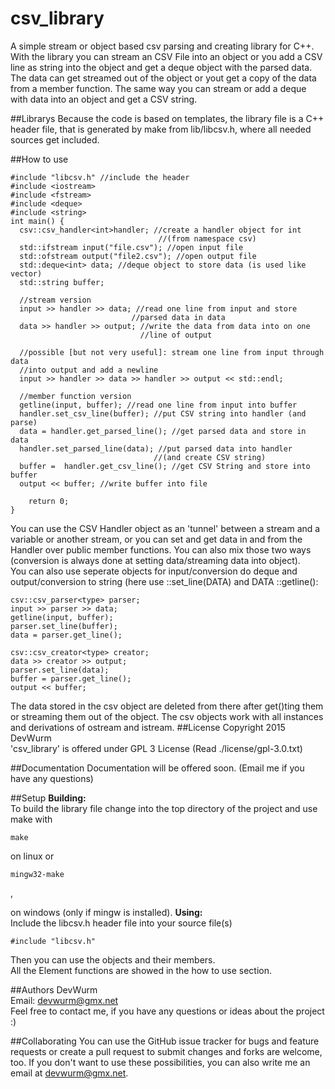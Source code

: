 # csv_library
A simple stream or object based csv parsing and creating library for C++.
With the library you can stream an CSV File into an object or you add 
a CSV line as string into the object and get a deque object with the parsed data.
The data can get streamed out of the object or yout get a copy of the data from a member function.
The same way you can stream or add a deque with data into an object and get a CSV string.

##Librarys
Because the code is based on templates, the library file is a C++ header file, that is generated by 
make from lib/libcsv.h, where all needed sources get included.

##How to use

    #include "libcsv.h" //include the header
    #include <iostream>
    #include <fstream>
    #include <deque>
    #include <string>
    int main() {
      csv::csv_handler<int>handler; //create a handler object for int 
									 //(from namespace csv)
      std::ifstream input("file.csv"); //open input file
      std::ofstream output("file2.csv"); //open output file
      std::deque<int> data; //deque object to store data (is used like vector)
      std::string buffer;
      
      //stream version
      input >> handler >> data; //read one line from input and store
						       //parsed data in data
      data >> handler >> output; //write the data from data into on one
								 //line of output
      
      //possible [but not very useful]: stream one line from input through data
      //into output and add a newline
      input >> handler >> data >> handler >> output << std::endl; 
      
      //member function version
      getline(input, buffer); //read one line from input into buffer
      handler.set_csv_line(buffer); //put CSV string into handler (and parse)
      data = handler.get_parsed_line(); //get parsed data and store in data
      handler.set_parsed_line(data); //put parsed data into handler 
									//(and create CSV string)
      buffer =  handler.get_csv_line(); //get CSV String and store into buffer
      output << buffer; //write buffer into file
      
    	return 0;
    }


You can use the CSV Handler object as an 'tunnel' between a stream and a variable or another stream, or you can set
and get data in and from the Handler over public member functions. You can also mix those two ways (conversion is always
done at setting data/streaming data into object).<br>
You can also use seperate objects for input/conversion do deque and output/conversion to string (here use ::set_line(DATA)
and DATA ::getline():

    csv::csv_parser<type> parser;
    input >> parser >> data;
    getline(input, buffer);
    parser.set_line(buffer);
    data = parser.get_line();
    
    csv::csv_creator<type> creator;
    data >> creator >> output;
    parser.set_line(data);
    buffer = parser.get_line();
    output << buffer;
The data stored in the csv object are deleted from there after get()ting them or streaming them out of the object.
The csv objects work with all instances and derivations of ostream and istream.
##License
Copyright 2015 DevWurm<br>
'csv_library' is offered under GPL 3 License (Read ./license/gpl-3.0.txt)

##Documentation
Documentation will be offered soon. (Email me if you have any questions)

##Setup
<b>Building:</b><br>
To build the library file change into the top directory of the project and use make 
with
<pre><code>make</code></pre>
on linux or
<pre><code>mingw32-make</code></pre>,
on windows (only if mingw is installed).
<b>Using:</b><br>
Include the libcsv.h header file into your source file(s)
<pre><code>#include "libcsv.h"</code></pre>
Then you can use the objects and their members.
<br>
All the Element functions are showed in the how to use section.

##Authors
DevWurm<br>
Email: <a href='mailto:devwurm@gmx.net'>devwurm@gmx.net</a><br>
Feel free to contact me, if you have any questions or ideas about the project :)

##Collaborating
You can use the GitHub issue tracker for bugs and feature requests or create a pull request to submit 
changes and forks are welcome, too.
If you don't want to use these possibilities, you can also write me an email at 
<a href='mailto:devwurm@gmx.net'>devwurm@gmx.net</a>.

